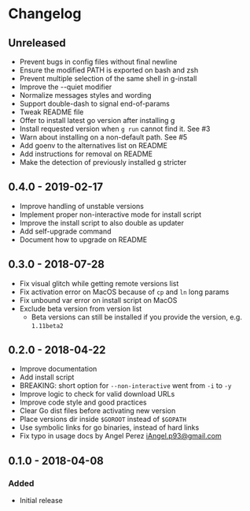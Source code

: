 Changelog
=========

## Unreleased

- Prevent bugs in config files without final newline
- Ensure the modified PATH is exported on bash and zsh
- Prevent multiple selection of the same shell in g-install
- Improve the --quiet modifier
- Normalize messages styles and wording
- Support double-dash to signal end-of-params
- Tweak README file
- Offer to install latest go version after installing g
- Install requested version when `g run` cannot find it. See #3
- Warn about installing on a non-default path. See #5
- Add goenv to the alternatives list on README
- Add instructions for removal on README
- Make the detection of previously installed g stricter

## 0.4.0 - 2019-02-17

- Improve handling of unstable versions
- Implement proper non-interactive mode for install script
- Improve the install script to also double as updater
- Add self-upgrade command
- Document how to upgrade on README

## 0.3.0 - 2018-07-28

- Fix visual glitch while getting remote versions list
- Fix activation error on MacOS because of `cp` and `ln` long params
- Fix unbound var error on install script on MacOS
- Exclude beta version from version list
  * Beta versions can still be installed if you provide the version, e.g. `1.11beta2`

## 0.2.0 - 2018-04-22

- Improve documentation
- Add install script
- BREAKING: short option for `--non-interactive` went from `-i` to `-y`
- Improve logic to check for valid download URLs
- Improve code style and good practices
- Clear Go dist files before activating new version
- Place versions dir inside `$GOROOT` instead of `$GOPATH`
- Use symbolic links for go binaries, instead of hard links
- Fix typo in usage docs by Angel Perez <iAngel.p93@gmail.com>

## 0.1.0 - 2018-04-08

### Added
- Initial release
